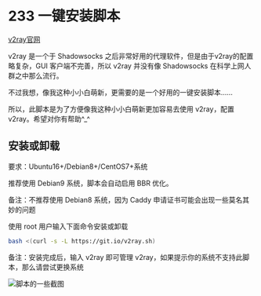 # 233 一键安装脚本

[v2ray官网](https://www.v2ray.com/)

v2ray 是一个于 Shadowsocks 之后非常好用的代理软件，但是由于v2ray的配置略复杂，GUI 客户端不完善，所以 v2ray 并没有像 Shadowsocks 在科学上网人群之中那么流行。

不过我想，像我这种小小白萌新，更需要的是一个好用的一键安装脚本……

所以，此脚本是为了方便像我这种小小白萌新更加容易去使用 v2ray，配置 v2ray。希望对你有帮助^_^

## 安装或卸载

要求：Ubuntu16+/Debian8+/CentOS7+系统

推荐使用 Debian9 系统，脚本会自动启用 BBR 优化。

备注：不推荐使用 Debian8 系统，因为 Caddy 申请证书可能会出现一些莫名其妙的问题

使用 root 用户输入下面命令安装或卸载

```bash
bash <(curl -s -L https://git.io/v2ray.sh)
```

备注：安装完成后，输入 v2ray 即可管理 v2ray，如果提示你的系统不支持此脚本，那么请尝试更换系统

![脚本的一些截图](https://img.lisir.me/image/posts/7b78e0bd/001.png)
